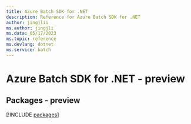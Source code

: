 ```yaml
---
title: Azure Batch SDK for .NET
description: Reference for Azure Batch SDK for .NET
author: jingjlii
ms.author: jingjli
ms.data: 05/17/2023
ms.topic: reference
ms.devlang: dotnet
ms.service: batch
---
```

# Azure Batch SDK for .NET - preview
## Packages - preview
[!INCLUDE [packages](batch-index.md)]